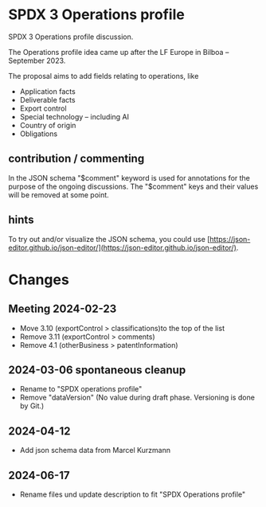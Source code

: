 # SPDX 3 Operations profile
SPDX 3 Operations profile discussion.

The Operations profile idea came up after the LF Europe in Bilboa – September 2023. 

The proposal aims to add fields relating to operations, like
* Application facts
* Deliverable facts
* Export control
* Special technology – including AI
* Country of origin
* Obligations


## contribution / commenting
In the JSON schema "$comment" keyword is used for annotations for the purpose of the ongoing discussions. The "$comment" keys and their values will be removed at some point.

## hints
To try out and/or visualize the JSON schema, you could use [https://json-editor.github.io/json-editor/](https://json-editor.github.io/json-editor/).

# Changes
## Meeting 2024-02-23
* Move 3.10 (exportControl > classifications)to the top of the list
* Remove 3.11 (exportControl > comments)
* Remove 4.1 (otherBusiness > patentInformation)

## 2024-03-06 spontaneous cleanup
* Rename to "SPDX operations profile"
* Remove "dataVersion" (No value during draft phase. Versioning is done by Git.)

## 2024-04-12
* Add json schema data from Marcel Kurzmann

## 2024-06-17
* Rename files und update description to fit "SPDX Operations profile"